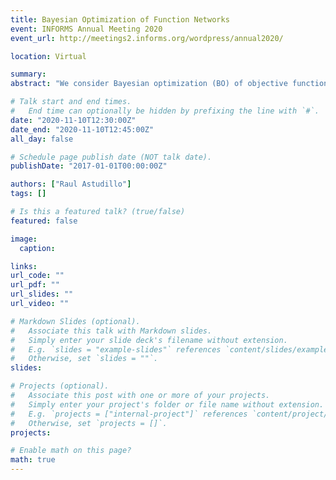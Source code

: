 ```yaml
---
title: Bayesian Optimization of Function Networks
event: INFORMS Annual Meeting 2020
event_url: http://meetings2.informs.org/wordpress/annual2020/

location: Virtual

summary: 
abstract: "We consider Bayesian optimization (BO) of objective functions whose evaluations require evaluating a series of expensive-to-evaluate functions arranged in a network so that each function takes as input the output of its parent nodes. While these problems can be approached using standard techniques, we propose a novel approach that leverages their structure to improve sampling efficiency. Our approach models the individual nodes of the network using independent Gaussian processes and chooses where to sample using as acquisition function the expected improvement evaluated on the implied posterior on the objective function. Although this acquisition function cannot be computed in closed form, we provide an efficient sample average approximation approach to maximize it. Numerical experiments show that our approach dramatically outperforms standard BO benchmarks."

# Talk start and end times.
#   End time can optionally be hidden by prefixing the line with `#`.
date: "2020-11-10T12:30:00Z"
date_end: "2020-11-10T12:45:00Z"
all_day: false

# Schedule page publish date (NOT talk date).
publishDate: "2017-01-01T00:00:00Z"

authors: ["Raul Astudillo"]
tags: []

# Is this a featured talk? (true/false)
featured: false

image:
  caption:

links:
url_code: ""
url_pdf: ""
url_slides: ""
url_video: ""

# Markdown Slides (optional).
#   Associate this talk with Markdown slides.
#   Simply enter your slide deck's filename without extension.
#   E.g. `slides = "example-slides"` references `content/slides/example-slides.md`.
#   Otherwise, set `slides = ""`.
slides:

# Projects (optional).
#   Associate this post with one or more of your projects.
#   Simply enter your project's folder or file name without extension.
#   E.g. `projects = ["internal-project"]` references `content/project/deep-learning/index.md`.
#   Otherwise, set `projects = []`.
projects:

# Enable math on this page?
math: true
---
```

